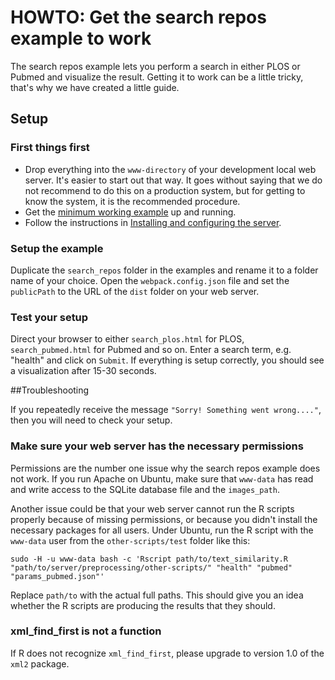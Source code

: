 # HOWTO: Get the search repos example to work

The search repos example lets you perform a search in either PLOS or Pubmed and visualize the result. Getting it to work can be a little tricky, that's why we have created a little guide.

## Setup

### First things first

+ Drop everything into the `www-directory` of your development local web server. It's easier to start out that way. It goes without saying that we do not recommend to do this on a production system, but for getting to know the system, it is the recommended procedure.
+ Get the [minimum working example](../README.md#getting-started) up and running.
+ Follow the instructions in [Installing and configuring the server](server_config.md).

### Setup the example

Duplicate the `search_repos` folder in the examples and rename it to a folder name of your choice. Open the `webpack.config.json` file and set the `publicPath` to the URL of the `dist` folder on your web server.

### Test your setup

Direct your browser to either `search_plos.html` for PLOS, `search_pubmed.html` for Pubmed and so on. Enter a search term, e.g. "health" and click on `Submit`. If everything is setup correctly, you should see a visualization after 15-30 seconds.

##Troubleshooting

If you repeatedly receive the message `"Sorry! Something went wrong...."`, then you will need to check your setup.

### Make sure your web server has the necessary permissions

Permissions are the number one issue why the search repos example does not work. If you run Apache on Ubuntu, make sure that `www-data` has read and write access to the SQLite database file and the `images_path`. 

Another issue could be that your web server cannot run the R scripts properly because of missing permissions, or because you didn't install the necessary packages for all users. Under Ubuntu, run the R script with the `www-data` user from the `other-scripts/test` folder like this:

	sudo -H -u www-data bash -c 'Rscript path/to/text_similarity.R "path/to/server/preprocessing/other-scripts/" "health" "pubmed" "params_pubmed.json"'

Replace `path/to` with the actual full paths. This should give you an idea whether the R scripts are producing the results that they should.

### xml_find_first is not a function

If R does not recognize `xml_find_first`, please upgrade to version 1.0 of the `xml2` package.
